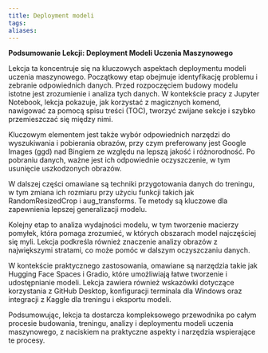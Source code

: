 ```yaml
---
title: Deployment modeli
tags: 
aliases:
---
```

**Podsumowanie Lekcji: Deployment Modeli Uczenia Maszynowego**

Lekcja ta koncentruje się na kluczowych aspektach deploymentu modeli uczenia maszynowego. Początkowy etap obejmuje identyfikację problemu i zebranie odpowiednich danych. Przed rozpoczęciem budowy modelu istotne jest zrozumienie i analiza tych danych. W kontekście pracy z Jupyter Notebook, lekcja pokazuje, jak korzystać z magicznych komend, nawigować za pomocą spisu treści (TOC), tworzyć zwijane sekcje i szybko przemieszczać się między nimi.

Kluczowym elementem jest także wybór odpowiednich narzędzi do wyszukiwania i pobierania obrazów, przy czym preferowany jest Google Images (ggd) nad Bingiem ze względu na lepszą jakość i różnorodność. Po pobraniu danych, ważne jest ich odpowiednie oczyszczenie, w tym usunięcie uszkodzonych obrazów.

W dalszej części omawiane są techniki przygotowania danych do treningu, w tym zmiana ich rozmiaru przy użyciu funkcji takich jak RandomResizedCrop i aug_transforms. Te metody są kluczowe dla zapewnienia lepszej generalizacji modelu.

Kolejny etap to analiza wydajności modelu, w tym tworzenie macierzy pomyłek, która pomaga zrozumieć, w których obszarach model najczęściej się myli. Lekcja podkreśla również znaczenie analizy obrazów z największymi stratami, co może pomóc w dalszym oczyszczaniu danych.

W kontekście praktycznego zastosowania, omawiane są narzędzia takie jak Hugging Face Spaces i Gradio, które umożliwiają łatwe tworzenie i udostępnianie modeli. Lekcja zawiera również wskazówki dotyczące korzystania z GitHub Desktop, konfiguracji terminala dla Windows oraz integracji z Kaggle dla treningu i eksportu modeli.

Podsumowując, lekcja ta dostarcza kompleksowego przewodnika po całym procesie budowania, treningu, analizy i deploymentu modeli uczenia maszynowego, z naciskiem na praktyczne aspekty i narzędzia wspierające te procesy.